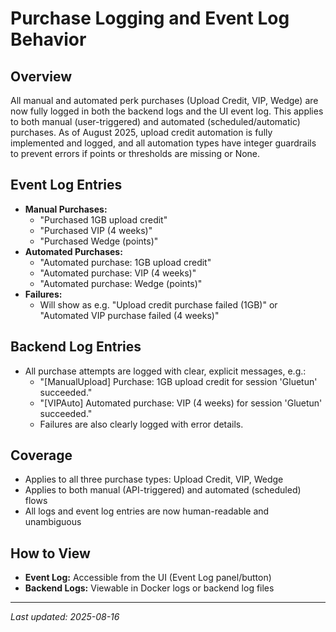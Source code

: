 # Purchase Logging and Event Log Behavior

## Overview
All manual and automated perk purchases (Upload Credit, VIP, Wedge) are now fully logged in both the backend logs and the UI event log. This applies to both manual (user-triggered) and automated (scheduled/automatic) purchases. As of August 2025, upload credit automation is fully implemented and logged, and all automation types have integer guardrails to prevent errors if points or thresholds are missing or None.

## Event Log Entries
- **Manual Purchases:**
  - "Purchased 1GB upload credit"
  - "Purchased VIP (4 weeks)"
  - "Purchased Wedge (points)"
- **Automated Purchases:**
  - "Automated purchase: 1GB upload credit"
  - "Automated purchase: VIP (4 weeks)"
  - "Automated purchase: Wedge (points)"
- **Failures:**
  - Will show as e.g. "Upload credit purchase failed (1GB)" or "Automated VIP purchase failed (4 weeks)"

## Backend Log Entries
- All purchase attempts are logged with clear, explicit messages, e.g.:
  - "[ManualUpload] Purchase: 1GB upload credit for session 'Gluetun' succeeded."
  - "[VIPAuto] Automated purchase: VIP (4 weeks) for session 'Gluetun' succeeded."
  - Failures are also clearly logged with error details.

## Coverage
- Applies to all three purchase types: Upload Credit, VIP, Wedge
- Applies to both manual (API-triggered) and automated (scheduled) flows
- All logs and event log entries are now human-readable and unambiguous

## How to View
- **Event Log:** Accessible from the UI (Event Log panel/button)
- **Backend Logs:** Viewable in Docker logs or backend log files

---
_Last updated: 2025-08-16_
